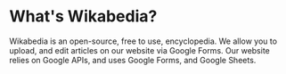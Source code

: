 # What's Wikabedia?
Wikabedia is an open-source, free to use, encyclopedia. We allow you to upload, and edit articles on our website via Google Forms. Our website relies on Google APIs, and uses Google Forms, and Google Sheets.
